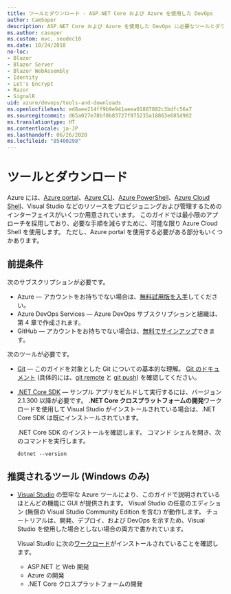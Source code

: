 ```yaml
---
title: ツールとダウンロード - ASP.NET Core および Azure を使用した DevOps
author: CamSoper
description: ASP.NET Core および Azure を使用した DevOps に必要なツールとダウンロード。
ms.author: casoper
ms.custom: mvc, seodec18
ms.date: 10/24/2018
no-loc:
- Blazor
- Blazor Server
- Blazor WebAssembly
- Identity
- Let's Encrypt
- Razor
- SignalR
uid: azure/devops/tools-and-downloads
ms.openlocfilehash: ed8aee214ff9b9e941aeea01887882c3bdfc56a7
ms.sourcegitcommit: d65a027e78bf0b83727f975235a18863e685d902
ms.translationtype: HT
ms.contentlocale: ja-JP
ms.lasthandoff: 06/26/2020
ms.locfileid: "85400298"
---
```

# <a name="tools-and-downloads"></a>ツールとダウンロード

Azure には、[Azure portal](https://portal.azure.com)、[Azure CLI](/cli/azure/)、[Azure PowerShell](/powershell/azure/overview)、[Azure Cloud Shell](https://shell.azure.com/bash)、Visual Studio などのリソースをプロビジョニングおよび管理するためのインターフェイスがいくつか用意されています。 このガイドでは最小限のアプローチを採用しており、必要な手順を減らすために、可能な限り Azure Cloud Shell を使用します。 ただし、Azure portal を使用する必要がある部分もいくつかあります。

## <a name="prerequisites"></a>前提条件

次のサブスクリプションが必要です。

* Azure &mdash; アカウントをお持ちでない場合は、[無料試用版を入手](https://azure.microsoft.com/free/dotnet/)してください。
* Azure DevOps Services &mdash; Azure DevOps サブスクリプションと組織は、第 4 章で作成されます。
* GitHub &mdash; アカウントをお持ちでない場合は、[無料でサインアップ](https://github.com/join)できます。

次のツールが必要です。

* [Git](https://git-scm.com/downloads) &mdash; このガイドを対象とした Git についての基本的な理解。 [Git のドキュメント](https://git-scm.com/doc) (具体的には、[git remote](https://git-scm.com/docs/git-remote) と [git push](https://git-scm.com/docs/git-push)) を確認してください。
* [.NET Core SDK](https://dotnet.microsoft.com/download/) &mdash; サンプル アプリをビルドして実行するには、バージョン 2.1.300 以降が必要です。 **.NET Core クロスプラットフォームの開発**ワークロードを使用して Visual Studio がインストールされている場合は、.NET Core SDK は既にインストールされています。

    .NET Core SDK のインストールを確認します。 コマンド シェルを開き、次のコマンドを実行します。

    ```dotnetcli
    dotnet --version
    ```

## <a name="recommended-tools-windows-only"></a>推奨されるツール (Windows のみ)

* [Visual Studio](https://visualstudio.microsoft.com) の堅牢な Azure ツールにより、このガイドで説明されているほとんどの機能に GUI が提供されます。 Visual Studio の任意のエディション (無償の Visual Studio Community Edition を含む) が動作します。 チュートリアルは、開発、デプロイ、および DevOps を示すため、Visual Studio を使用した場合としない場合の両方で書かれています。

  Visual Studio に次の[ワークロード](/visualstudio/install/modify-visual-studio)がインストールされていることを確認します。

  * ASP.NET と Web 開発
  * Azure の開発
  * .NET Core クロスプラットフォームの開発
